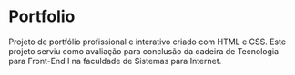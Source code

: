 # Portfolio
Projeto de portfólio profissional e interativo criado com HTML e CSS.
Este projeto serviu como avaliação para conclusão da cadeira de Tecnologia para Front-End I na faculdade de Sistemas para Internet.
